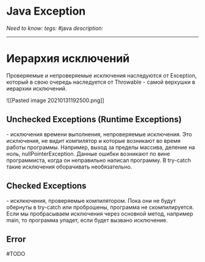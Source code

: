 # Java Exception
*Need to know:*
*tegs:* #java 
*description:*

---
# Иерархия исключений
Проверяемые и непроверяемые исключения наследуются от Exception, который в свою очередь наследуется от Throwable - самой верхушки в иерархии исключений.

![[Pasted image 20210131192500.png]]

## Unchecked Exceptions (Runtime Exceptions)
\- исключения времени выполнения, непроверяемые исключения. Это исключения, не видит компилятор и которые возникают во время работы программы. Например, выход за пределы массива, деление на ноль, nullPointerException. Данные ошибки возникают по вине программиста, когда он неправильно написал программу. В try-catch такие исключения оборачивать необязательно.

## Checked Exceptions
\- исклкючения, проверяемые компилятором. Пока они не будут обернуты в try-catch или проброшены, программа не скомпилируется. Если мы пробрасываем исключения через основной метод, например main, то программа упадет, если будет вызвано исключение.

## Error
#TODO 